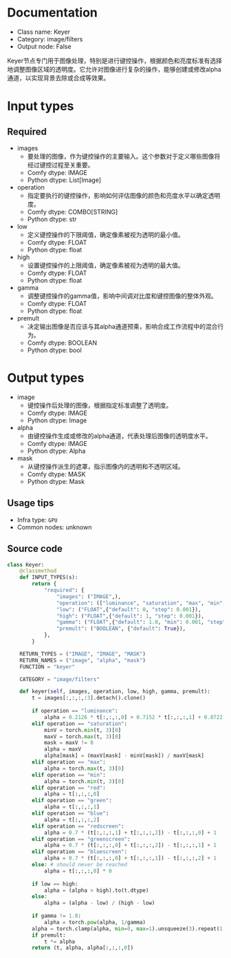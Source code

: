 
# Documentation
- Class name: Keyer
- Category: image/filters
- Output node: False

Keyer节点专门用于图像处理，特别是进行键控操作，根据颜色和亮度标准有选择地调整图像区域的透明度。它允许对图像进行复杂的操作，能够创建或修改alpha通道，以实现背景去除或合成等效果。

# Input types
## Required
- images
    - 要处理的图像，作为键控操作的主要输入。这个参数对于定义哪些图像将经过键控过程至关重要。
    - Comfy dtype: IMAGE
    - Python dtype: List[Image]
- operation
    - 指定要执行的键控操作，影响如何评估图像的颜色和亮度水平以确定透明度。
    - Comfy dtype: COMBO[STRING]
    - Python dtype: str
- low
    - 定义键控操作的下限阈值，确定像素被视为透明的最小值。
    - Comfy dtype: FLOAT
    - Python dtype: float
- high
    - 设置键控操作的上限阈值，确定像素被视为透明的最大值。
    - Comfy dtype: FLOAT
    - Python dtype: float
- gamma
    - 调整键控操作的gamma值，影响中间调对比度和键控图像的整体外观。
    - Comfy dtype: FLOAT
    - Python dtype: float
- premult
    - 决定输出图像是否应该与其alpha通道预乘，影响合成工作流程中的混合行为。
    - Comfy dtype: BOOLEAN
    - Python dtype: bool

# Output types
- image
    - 键控操作后处理的图像，根据指定标准调整了透明度。
    - Comfy dtype: IMAGE
    - Python dtype: Image
- alpha
    - 由键控操作生成或修改的alpha通道，代表处理后图像的透明度水平。
    - Comfy dtype: IMAGE
    - Python dtype: Alpha
- mask
    - 从键控操作派生的遮罩，指示图像内的透明和不透明区域。
    - Comfy dtype: MASK
    - Python dtype: Mask


## Usage tips
- Infra type: `GPU`
- Common nodes: unknown


## Source code
```python
class Keyer:
    @classmethod
    def INPUT_TYPES(s):
        return {
            "required": {
                "images": ("IMAGE",),
                "operation": (["luminance", "saturation", "max", "min", "red", "green", "blue", "redscreen", "greenscreen", "bluescreen"],),
                "low": ("FLOAT",{"default": 0, "step": 0.001}),
                "high": ("FLOAT",{"default": 1, "step": 0.001}),
                "gamma": ("FLOAT",{"default": 1.0, "min": 0.001, "step": 0.001}),
                "premult": ("BOOLEAN", {"default": True}),
            },
        }

    RETURN_TYPES = ("IMAGE", "IMAGE", "MASK")
    RETURN_NAMES = ("image", "alpha", "mask")
    FUNCTION = "keyer"

    CATEGORY = "image/filters"

    def keyer(self, images, operation, low, high, gamma, premult):
        t = images[:,:,:,:3].detach().clone()
        
        if operation == "luminance":
            alpha = 0.2126 * t[:,:,:,0] + 0.7152 * t[:,:,:,1] + 0.0722 * t[:,:,:,2]
        elif operation == "saturation":
            minV = torch.min(t, 3)[0]
            maxV = torch.max(t, 3)[0]
            mask = maxV != 0
            alpha = maxV
            alpha[mask] = (maxV[mask] - minV[mask]) / maxV[mask]
        elif operation == "max":
            alpha = torch.max(t, 3)[0]
        elif operation == "min":
            alpha = torch.min(t, 3)[0]
        elif operation == "red":
            alpha = t[:,:,:,0]
        elif operation == "green":
            alpha = t[:,:,:,1]
        elif operation == "blue":
            alpha = t[:,:,:,2]
        elif operation == "redscreen":
            alpha = 0.7 * (t[:,:,:,1] + t[:,:,:,2]) - t[:,:,:,0] + 1
        elif operation == "greenscreen":
            alpha = 0.7 * (t[:,:,:,0] + t[:,:,:,2]) - t[:,:,:,1] + 1
        elif operation == "bluescreen":
            alpha = 0.7 * (t[:,:,:,0] + t[:,:,:,1]) - t[:,:,:,2] + 1
        else: # should never be reached
            alpha = t[:,:,:,0] * 0
        
        if low == high:
            alpha = (alpha > high).to(t.dtype)
        else:
            alpha = (alpha - low) / (high - low)
        
        if gamma != 1.0:
            alpha = torch.pow(alpha, 1/gamma)
        alpha = torch.clamp(alpha, min=0, max=1).unsqueeze(3).repeat(1,1,1,3)
        if premult:
            t *= alpha
        return (t, alpha, alpha[:,:,:,0])

```
